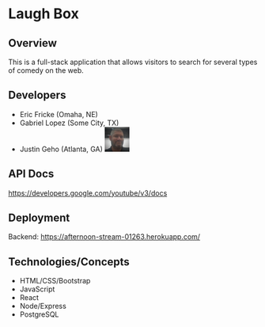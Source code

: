 # Laugh Box

## Overview
This is a full-stack application that allows visitors to search for several types of comedy on the web. 

## Developers
- Eric Fricke (Omaha, NE)
- Gabriel Lopez (Some City, TX)
- Justin Geho (Atlanta, GA) <img src="./src/components/about/JustinPic.jpg" alt="Justin Pic" width="50px">


## API Docs
https://developers.google.com/youtube/v3/docs

## Deployment

Backend: https://afternoon-stream-01263.herokuapp.com/


## Technologies/Concepts
- HTML/CSS/Bootstrap
- JavaScript
- React
- Node/Express
- PostgreSQL
